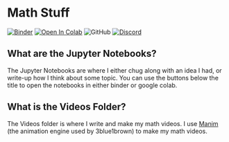 # Math Stuff
[![Binder](https://mybinder.org/badge_logo.svg)](https://mybinder.org/v2/gh/JonathanMathBoi/Math-Stuff/master)
[![Open In Colab](https://colab.research.google.com/assets/colab-badge.svg)](https://colab.research.google.com/github/JonathanMathBoi/Math-Stuff/blob/master/)
![GitHub](https://img.shields.io/github/license/JonathanMathBoi/Math-Stuff)
[![Discord](https://img.shields.io/discord/702226501072060537?label=Discord)](https://discord.gg/B29x85d)

## What are the Jupyter Notebooks?
The Jupyter Notebooks are where I either chug along with an idea I had, or write-up how I think about some topic. You can use the buttons below the title to open the notebooks in either binder or google colab.

## What is the Videos Folder?
The Videos folder is where I write and make my math videos. I use [Manim](https://github.com/3b1b/manim) (the animation engine used by 3blue1brown) to make my math videos.
